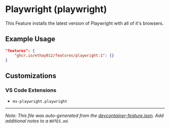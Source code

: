 
# Playwright (playwright)

This Feature installs the latest version of Playwright with all of it's browsers.

## Example Usage

```json
"features": {
    "ghcr.io/ethay012/features/playwright:1": {}
}
```



## Customizations

### VS Code Extensions

- `ms-playwright.playwright`



---

_Note: This file was auto-generated from the [devcontainer-feature.json](https://github.com/ethay012/features/blob/main/src/playwright/devcontainer-feature.json).  Add additional notes to a `NOTES.md`._
